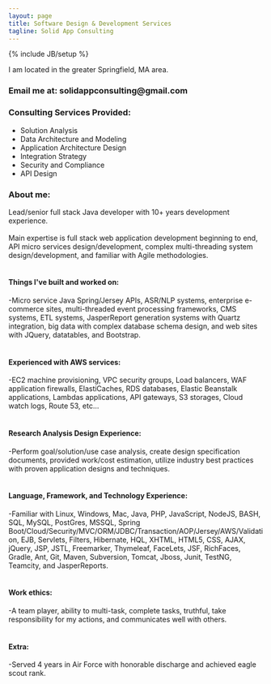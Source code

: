 ```yaml
---
layout: page
title: Software Design & Development Services
tagline: Solid App Consulting
---
```



{% include JB/setup %}


I am located in the greater Springfield, MA area.

<h3>Email me at: solidappconsulting@gmail.com</h3>

<h3>Consulting Services Provided:</h3>
<ul>
    <li>Solution Analysis</li>
    <li>Data Architecture and Modeling</li>
    <li>Application Architecture Design</li>
    <li>Integration Strategy</li>
    <li>Security and Compliance</li>
    <li>API Design</li>
</ul>

<h3>About me:</h3>

<p>
    Lead/senior full stack Java developer with 10+ years development experience.
<br />
<br />
    Main expertise is full stack web application development beginning to end,
    API micro services design/development, complex multi-threading
    system design/development, and familiar with Agile methodologies.
<br />
<br />
    <h4>Things I've built and worked on:</h4>
    -Micro service Java Spring/Jersey APIs, ASR/NLP systems, enterprise e-commerce sites, multi-threaded event processing frameworks, CMS systems, ETL systems, JasperReport generation systems with Quartz integration, big data with complex database schema design, and web sites with JQuery, datatables, and Bootstrap.
<br />
<br />
    <h4>Experienced with AWS services:</h4>
        -EC2 machine provisioning, VPC security groups, Load balancers,
        WAF application firewalls, ElastiCaches, RDS databases,
        Elastic Beanstalk applications, Lambdas applications, API gateways,
        S3 storages, Cloud watch logs, Route 53, etc...
<br />
<br />
    <h4>Research Analysis Design Experience:</h4>
        -Perform goal/solution/use case analysis, create design specification
        documents, provided work/cost estimation, utilize industry best practices
        with proven application designs and techniques.
<br />
<br />
    <h4>Language, Framework, and Technology Experience:</h4>
        -Familiar with Linux, Windows, Mac, Java, PHP, JavaScript, NodeJS, BASH,
        SQL, MySQL, PostGres, MSSQL,
        Spring Boot/Cloud/Security/MVC/ORM/JDBC/Transaction/AOP/Jersey/AWS/Validation,
        EJB, Servlets, Filters, Hibernate, HQL, XHTML, HTML5, CSS, AJAX,
        jQuery, JSP, JSTL, Freemarker, Thymeleaf, FaceLets, JSF, RichFaces,
        Gradle, Ant, Git, Maven, Subversion, Tomcat, Jboss, Junit, TestNG, Teamcity,
        and JasperReports.
<br />
<br />
    <h4>Work ethics:</h4>
        -A team player, ability to multi-task, complete tasks, truthful, take
        responsibility for my actions, and communicates well with others.
<br />
<br />
    <h4>Extra:</h4>
        -Served 4 years in Air Force with honorable discharge and achieved eagle
        scout rank.

</p>
